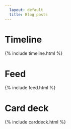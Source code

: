 ```yaml
---
  layout: default
  title: Blog posts
---
```


#  Timeline
{% include timeline.html %}

#  Feed
{% include feed.html %}

# Card deck
{% include carddeck.html %}
